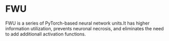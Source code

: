 # FWU
FWU is a series of PyTorch-based neural network units.It has higher information utilization, prevents neuronal necrosis, and eliminates the need to add additionall activation functions.
